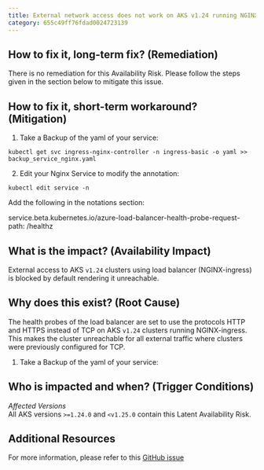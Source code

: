 ```yaml
---
title: External network access does not work on AKS v1.24 running NGINX
category: 655c49ff76fdad0024723139
---
```


## How to fix it, long-term fix? (Remediation)

There is no remediation for this Availability Risk. Please follow the steps given in the section below to mitigate this issue.

## How to fix it, short-term workaround? (Mitigation)

1. Take a Backup of the yaml of your service:

```shell
kubectl get svc ingress-nginx-controller -n ingress-basic -o yaml >> backup_service_nginx.yaml
```

2. Edit your Nginx Service to modify the annotation:

```shell
kubectl edit service -n
```

Add the following in the notations section: 

service.beta.kubernetes.io/azure-load-balancer-health-probe-request-path: /healthz

## What is the impact? (Availability Impact)

External access to AKS `v1.24` clusters using load balancer (NGINX-ingress) is blocked by default rendering it unreachable.

## Why does this exist? (Root Cause)

The health probes of the load balancer are set to use the protocols HTTP and HTTPS instead of TCP on AKS `v1.24` clusters running NGINX-ingress. This makes the cluster unreachable for all external traffic where clusters were previously configured for TCP.

1. Take a Backup of the yaml of your service:

## Who is impacted and when? (Trigger Conditions)

_Affected Versions_  
All AKS versions `>=1.24.0` and `<v1.25.0` contain this Latent Availability Risk.

## Additional Resources

For more information, please refer to this [GitHub issue](https://github.com/Azure/AKS/issues/3210)